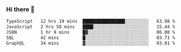### Hi there 👋

<!--
**zhengis-alinur/zhengis-alinur** is a ✨ _special_ ✨ repository because its `README.md` (this file) appears on your GitHub profile.

Here are some ideas to get you started:

- 🔭 I’m currently working on ...
- 🌱 I’m currently learning ...
- 👯 I’m looking to collaborate on ...
- 🤔 I’m looking for help with ...
- 💬 Ask me about ...
- 📫 How to reach me: ...
- 😄 Pronouns: ...
- ⚡ Fun fact: ...
-->

<!--START_SECTION:waka-->

```txt
TypeScript   12 hrs 19 mins  ████████████████░░░░░░░░░   63.98 %
JavaScript   2 hrs 58 mins   ████░░░░░░░░░░░░░░░░░░░░░   15.44 %
JSON         1 hr 9 mins     █▓░░░░░░░░░░░░░░░░░░░░░░░   06.00 %
SQL          42 mins         █░░░░░░░░░░░░░░░░░░░░░░░░   03.71 %
GraphQL      34 mins         ▓░░░░░░░░░░░░░░░░░░░░░░░░   03.01 %
```

<!--END_SECTION:waka-->
